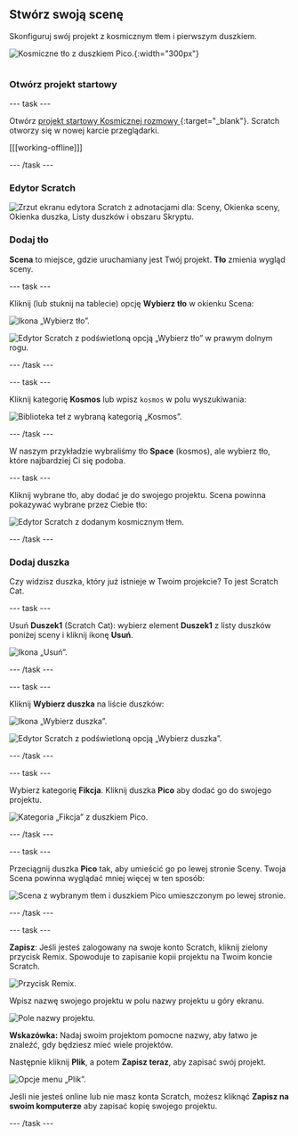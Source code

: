 ## Stwórz swoją scenę

<div style="display: flex; flex-wrap: wrap">
<div style="flex-basis: 200px; flex-grow: 1; margin-right: 15px;">
Skonfiguruj swój projekt z kosmicznym tłem i pierwszym duszkiem. 
</div>
<div>

![Kosmiczne tło z duszkiem Pico.](images/backdrop-step.png){:width="300px"}

</div>
</div>

### Otwórz projekt startowy

--- task ---

Otwórz [projekt startowy Kosmicznej rozmowy ](https://scratch.mit.edu/projects/582213331/editor){:target="_blank"}. Scratch otworzy się w nowej karcie przeglądarki.

[[[working-offline]]]

--- /task ---

### Edytor Scratch

![Zrzut ekranu edytora Scratch z adnotacjami dla: Sceny, Okienka sceny, Okienka duszka, Listy duszków i obszaru Skryptu.](images/scratch-interface.png)

### Dodaj tło

**Scena** to miejsce, gdzie uruchamiany jest Twój projekt. **Tło** zmienia wygląd sceny.

--- task ---

Kliknij (lub stuknij na tablecie) opcję **Wybierz tło** w okienku Scena:

![Ikona „Wybierz tło”.](images/backdrop-button.png)

![Edytor Scratch z podświetloną opcją „Wybierz tło” w prawym dolnym rogu.](images/choose-a-backdrop.png)

--- /task ---

--- task ---

Kliknij kategorię **Kosmos** lub wpisz `kosmos` w polu wyszukiwania:

![Biblioteka teł z wybraną kategorią „Kosmos”.](images/space-backdrops.png)

--- /task ---

W naszym przykładzie wybraliśmy tło **Space** (kosmos), ale wybierz tło, które najbardziej Ci się podoba.

--- task ---

Kliknij wybrane tło, aby dodać je do swojego projektu. Scena powinna pokazywać wybrane przez Ciebie tło:

![Edytor Scratch z dodanym kosmicznym tłem.](images/inserted-backdrop.png)

--- /task ---

### Dodaj duszka

Czy widzisz duszka, który już istnieje w Twoim projekcie? To jest Scratch Cat.

--- task ---

Usuń **Duszek1** (Scratch Cat): wybierz element **Duszek1** z listy duszków poniżej sceny i kliknij ikonę **Usuń**.

![Ikona „Usuń”.](images/delete-sprite.png)

--- /task ---

--- task ---

Kliknij **Wybierz duszka** na liście duszków:

![Ikona „Wybierz duszka”.](images/sprite-button.png)

![Edytor Scratch z podświetloną opcją „Wybierz duszka”.](images/choose-a-sprite.png)

--- /task ---

--- task ---

Wybierz kategorię **Fikcja**. Kliknij duszka **Pico** aby dodać go do swojego projektu.

![Kategoria „Fikcja” z duszkiem Pico.](images/fantasy-pico.png)

--- /task ---

--- task ---

Przeciągnij duszka **Pico** tak, aby umieścić go po lewej stronie Sceny. Twoja Scena powinna wyglądać mniej więcej w ten sposób:

![Scena z wybranym tłem i duszkiem Pico umieszczonym po lewej stronie.](images/pico-on-stage.png)

--- /task ---

--- task ---

**Zapisz**: Jeśli jesteś zalogowany na swoje konto Scratch, kliknij zielony przycisk Remix. Spowoduje to zapisanie kopii projektu na Twoim koncie Scratch.

![Przycisk Remix.](images/remix-button.png)

Wpisz nazwę swojego projektu w polu nazwy projektu u góry ekranu.

![Pole nazwy projektu.](images/project-name.png)

**Wskazówka:** Nadaj swoim projektom pomocne nazwy, aby łatwo je znaleźć, gdy będziesz mieć wiele projektów.

Następnie kliknij **Plik**, a potem **Zapisz teraz**, aby zapisać swój projekt.

![Opcje menu „Plik”.](images/file-menu.png)

Jeśli nie jesteś online lub nie masz konta Scratch, możesz kliknąć **Zapisz na swoim komputerze** aby zapisać kopię swojego projektu.

--- /task ---

